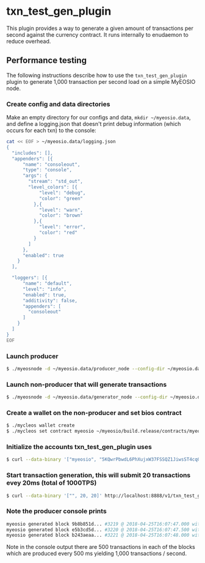 # txn\_test\_gen\_plugin

This plugin provides a way to generate a given amount of transactions per second against the currency contract. It runs internally to enudaemon to reduce overhead.

## Performance testing

The following instructions describe how to use the `txn_test_gen_plugin` plugin to generate 1,000 transaction per second load on a simple MyEOSIO node.

### Create config and data directories
Make an empty directory for our configs and data, `mkdir ~/myeosio.data`, and define a logging.json that doesn't print debug information (which occurs for each txn) to the console:
```bash
cat << EOF > ~/myeosio.data/logging.json
{
  "includes": [],
  "appenders": [{
      "name": "consoleout",
      "type": "console",
      "args": {
        "stream": "std_out",
        "level_colors": [{
            "level": "debug",
            "color": "green"
          },{
            "level": "warn",
            "color": "brown"
          },{
            "level": "error",
            "color": "red"
          }
        ]
      },
      "enabled": true
    }
  ],

  "loggers": [{
      "name": "default",
      "level": "info",
      "enabled": true,
      "additivity": false,
      "appenders": [
        "consoleout"
      ]
    }
  ]
}
EOF
```

### Launch producer
```bash
$ ./myeosnode -d ~/myeosio.data/producer_node --config-dir ~/myeosio.data/producer_node -l ~/myeosio.data/logging.json --http-server-address "" -p myeosio -e
```

### Launch non-producer that will generate transactions
```bash
$ ./myeosnode -d ~/myeosio.data/generator_node --config-dir ~/myeosio.data/generator_node -l ~/myeosio.data/logging.json --plugin myeosio::txn_test_gen_plugin --plugin myeosio::wallet_api_plugin --plugin myeosio::chain_api_plugin --p2p-peer-address localhost:9876 --p2p-listen-endpoint localhost:5555
```

### Create a wallet on the non-producer and set bios contract
```bash
$ ./mycleos wallet create
$ ./mycleos set contract myeosio ~/myeosio/build.release/contracts/myeos.bios/ 
```

### Initialize the accounts txn_test_gen_plugin uses
```bash
$ curl --data-binary '["myeosio", "5KQwrPbwdL6PhXujxW37FSSQZ1JiwsST4cqQzDeyXtP79zkvFD3"]' http://localhost:8888/v1/txn_test_gen/create_test_accounts
```

### Start transaction generation, this will submit 20 transactions evey 20ms (total of 1000TPS)
```bash
$ curl --data-binary '["", 20, 20]' http://localhost:8888/v1/txn_test_gen/start_generation
```

### Note the producer console prints
```bash
myeosio generated block 9b8b851d... #3219 @ 2018-04-25T16:07:47.000 with 500 trxs, lib: 3218
myeosio generated block e5b3cd5d... #3220 @ 2018-04-25T16:07:47.500 with 500 trxs, lib: 3219
myeosio generated block b243aeaa... #3221 @ 2018-04-25T16:07:48.000 with 500 trxs, lib: 3220
```

Note in the console output there are 500 transactions in each of the blocks which are produced every 500 ms yielding 1,000 transactions / second.
